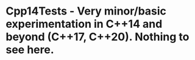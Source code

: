 # Cpp14Tests - Very minor/basic experimentation in C++14 and beyond (C++17, C++20). Nothing to see here.
